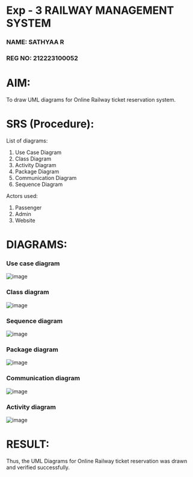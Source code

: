 # Exp - 3 RAILWAY MANAGEMENT SYSTEM

### NAME: SATHYAA R
### REG NO: 212223100052

# AIM:
To draw UML diagrams for Online Railway ticket reservation system.


# SRS (Procedure):

List of diagrams:
 1. Use Case Diagram
 2. Class Diagram
 3. Activity Diagram
 4. Package Diagram
 5. Communication Diagram
 6. Sequence Diagram

Actors used:

1. Passenger
2. Admin
3. Website


# DIAGRAMS:

### Use case diagram

![image](https://github.com/user-attachments/assets/156d62a1-d751-4b5f-81dc-4afeda6ea136)


### Class diagram

![image](https://github.com/user-attachments/assets/6d9edcf9-380f-44bf-8145-e98307c891bd)


### Sequence diagram

![image](https://github.com/user-attachments/assets/0ae2289e-fb2e-489e-9e4f-69cd48a030dc)


### Package diagram

![image](https://github.com/user-attachments/assets/7a235c80-5ace-4c56-b972-bba9ab4845ee)


### Communication diagram

![image](https://github.com/user-attachments/assets/28823f9f-4c38-4598-991f-df371f9ae1c3)


### Activity diagram

![image](https://github.com/user-attachments/assets/cdd81e75-cf64-4a41-b4e4-48dca69aaabe)



# RESULT:

Thus, the UML Diagrams for Online Railway ticket reservation was drawn and verified successfully.
